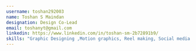```yaml
---
username: toshan292003
name: Toshan S Maindan
designation: Design Co-Lead
email: toshanyt@gmail.com
linkedin: https://www.linkedin.com/in/toshan-sm-2b72891b9/
skills: "Graphic Designing ,Motion graphics, Reel making, Social media management"
---
```

